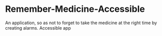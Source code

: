 # Remember-Medicine-Accessible
An application, so as not to forget to take the medicine at the right time by creating alarms.  Accessible app
